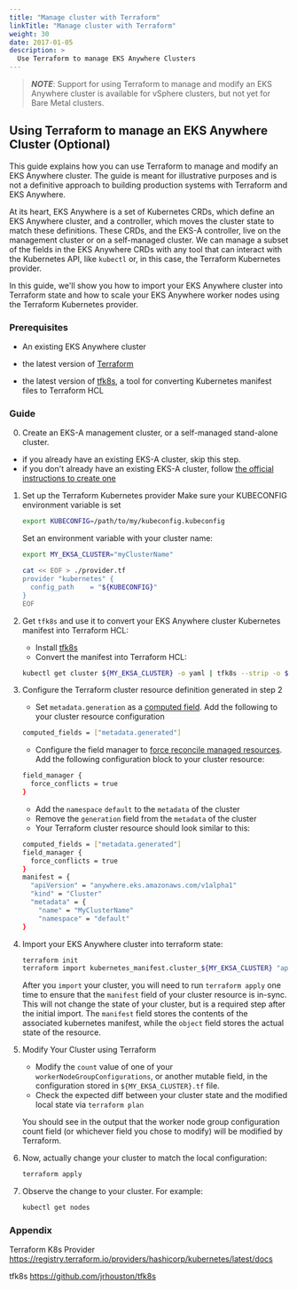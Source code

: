 ```yaml
---
title: "Manage cluster with Terraform"
linkTitle: "Manage cluster with Terraform"
weight: 30
date: 2017-01-05
description: >
  Use Terraform to manage EKS Anywhere Clusters
---
```


>**_NOTE_**: Support for using Terraform to manage and modify an EKS Anywhere cluster is available for vSphere clusters, but not yet for Bare Metal clusters.
>

## Using Terraform to manage an EKS Anywhere Cluster (Optional)
This guide explains how you can use Terraform to manage and modify an EKS Anywhere cluster. 
The guide is meant for illustrative purposes and is not a definitive approach to building production systems with Terraform and EKS Anywhere.

At its heart, EKS Anywhere is a set of Kubernetes CRDs, which define an EKS Anywhere cluster,
and a controller, which moves the cluster state to match these definitions.
These CRDs, and the EKS-A controller, live on the management cluster or
on a self-managed cluster.
We can manage a subset of the fields in the EKS Anywhere CRDs with any tool that can interact with the Kubernetes API, like `kubectl` or, in this case, the Terraform Kubernetes provider.

In this guide, we'll show you how to import your EKS Anywhere cluster into Terraform state and
how to scale your EKS Anywhere worker nodes using the Terraform Kubernetes provider.

### Prerequisites
- An existing EKS Anywhere cluster

- the latest version of [Terraform](https://www.terraform.io/downloads)

- the latest version of [tfk8s](https://github.com/jrhouston/tfk8s), a tool for converting Kubernetes manifest files to Terraform HCL


### Guide
0. Create an EKS-A management cluster, or a self-managed stand-alone cluster.
- if you already have an existing EKS-A cluster, skip this step.
- if you don't already have an existing EKS-A cluster, follow [the official instructions to create one](https://anywhere.eks.amazonaws.com/docs/getting-started/install/)

1. Set up the Terraform Kubernetes provider
   Make sure your KUBECONFIG environment variable is set
   ```bash
   export KUBECONFIG=/path/to/my/kubeconfig.kubeconfig
   ```

   Set an environment variable with your cluster name:
   ```bash
   export MY_EKSA_CLUSTER="myClusterName"
   ```

   ```bash
   cat << EOF > ./provider.tf
   provider "kubernetes" {
     config_path    = "${KUBECONFIG}"
   }
   EOF
   ```

2. Get  `tfk8s` and use it to convert your EKS Anywhere cluster Kubernetes manifest into Terraform HCL:
    - Install [tfk8s](https://github.com/jrhouston/tfk8s#install)
    - Convert the manifest into Terraform HCL:
   ```bash
   kubectl get cluster ${MY_EKSA_CLUSTER} -o yaml | tfk8s --strip -o ${MY_EKSA_CLUSTER}.tf
   ``` 

3. Configure the Terraform cluster resource definition generated in step 2
    - Set `metadata.generation` as a [computed field](https://registry.terraform.io/providers/hashicorp/kubernetes/latest/docs/resources/manifest#computed-fields). Add the following to your cluster resource configuration
   ```bash
   computed_fields = ["metadata.generated"]
   ```
    - Configure the field manager to [force reconcile managed resources](https://registry.terraform.io/providers/hashicorp/kubernetes/latest/docs/resources/manifest#field_manager). Add the following configuration block to your cluster resource:
   ```bash
   field_manager {
     force_conflicts = true
   }
   ```
    - Add the `namespace` `default` to the `metadata` of the cluster
    - Remove the `generation` field from the `metadata` of the cluster
    - Your Terraform cluster resource should look similar to this:
    ```bash
    computed_fields = ["metadata.generated"]
    field_manager {
      force_conflicts = true
    }
    manifest = {
      "apiVersion" = "anywhere.eks.amazonaws.com/v1alpha1"
      "kind" = "Cluster"
      "metadata" = {
        "name" = "MyClusterName"
        "namespace" = "default"
    }
    ```

4. Import your EKS Anywhere cluster into terraform state:
   ```bash
   terraform init
   terraform import kubernetes_manifest.cluster_${MY_EKSA_CLUSTER} "apiVersion=anywhere.eks.amazonaws.com/v1alpha1,kind=Cluster,namespace=default,name=${MY_EKSA_CLUSTER}"
   ```

   After you `import` your cluster, you will need to run `terraform apply` one time to ensure that the `manifest` field of your cluster resource is in-sync.
   This will not change the state of your cluster, but is a required step after the initial import.
   The `manifest` field stores the contents of the associated kubernetes manifest, while the `object` field stores the actual state of the resource.

5. Modify Your Cluster using Terraform
    - Modify the `count` value of one of your `workerNodeGroupConfigurations`, or another mutable field, in the configuration stored in `${MY_EKSA_CLUSTER}.tf` file.
    - Check the expected diff between your cluster state and the modified local state via `terraform plan`

   You should see in the output that the worker node group configuration count field (or whichever field you chose to modify) will be modified by Terraform.

6. Now, actually change your cluster to match the local configuration:
   ```bash
   terraform apply
   ```

7. Observe the change to your cluster. For example:
   ```bash
   kubectl get nodes
   ```

### Appendix
Terraform K8s Provider https://registry.terraform.io/providers/hashicorp/kubernetes/latest/docs

tfk8s https://github.com/jrhouston/tfk8s
